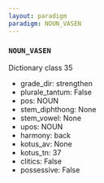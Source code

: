 ```yaml
---
layout: paradigm
paradigm: NOUN_VASEN
---
```

### ` NOUN_VASEN `

Dictionary class 35
* grade_dir: strengthen
* plurale_tantum: False
* pos: NOUN
* stem_diphthong: None
* stem_vowel: None
* upos: NOUN
* harmony: back
* kotus_av: None
* kotus_tn: 37
* clitics: False
* possessive: False
